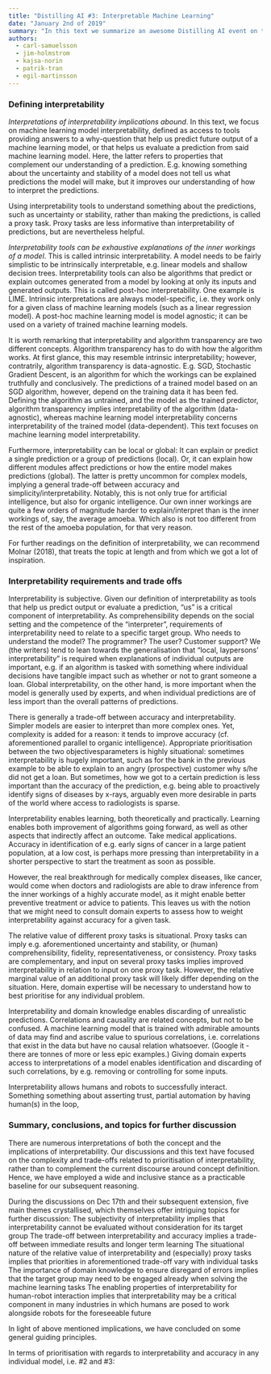 ```yaml
---
title: "Distilling AI #3: Interpretable Machine Learning" 
date: "January 2nd of 2019"
summary: "In this text we summarize an awesome Distilling AI event on the topic of Interpretable Machine Learning. It was so much fun!"
authors:
  - carl-samuelsson
  - jim-holmstrom
  - kajsa-norin
  - patrik-tran
  - egil-martinsson
---
```


### Defining interpretability
 
_Interpretations of interpretability implications abound_. In this text, we focus on machine learning model interpretability, defined as access to tools providing answers to a why-question that help us predict future output of a machine learning model, or that helps us evaluate a prediction from said machine learning model. Here, the latter refers to properties that complement our understanding of a prediction. E.g. knowing something about the uncertainty and stability of a model does not tell us what predictions the model will make, but it improves our understanding of how to interpret the predictions.   

Using interpretability tools to understand something about the predictions, such as uncertainty or stability, rather than making the predictions, is called a proxy task. Proxy tasks are less informative than interpretability of predictions, but are nevertheless helpful. 
 
_Interpretability tools can be exhaustive explanations of the inner workings of a model_. This is called intrinsic interpretability. A model needs to be fairly simplistic to be intrinsically interpretable, e.g. linear models and shallow decision trees. Interpretability tools can also be algorithms that predict or explain outcomes generated from a model by looking at only its inputs and generated outputs. This is called post-hoc interpretability. One example is LIME. Intrinsic interpretations are always model-specific, i.e. they work only for a given class of machine learning models (such as a linear regression model). A post-hoc machine learning model is model agnostic; it can be used on a variety of trained machine learning models.

It is worth remarking that interpretability and algorithm transparency are two different concepts. Algorithm transparency has to do with how the algorithm works. At first glance, this may resemble intrinsic interpretability; however, contratrily, algorithm transparency is data-agnostic. E.g. SGD, Stochastic Gradient Descent, is an algorithm for which the workings can be explained truthfully and conclusively. The predictions of a trained model based on an SGD algorithm, however, depend on the training data it has been fed. Defining the algorithm as untrained, and the model as the trained predictor, algorithm transparency implies interpretability of the algorithm (data-agnostic), whereas machine learning model interpretability concerns interpretability of the trained model (data-dependent). This text focuses on machine learning model interpretability.
 
Furthermore, interpretability can be local or global: It can explain or predict a single prediction or a group of predictions (local). Or, it can explain how different modules affect predictions or how the entire model makes predictions (global). The latter is pretty uncommon for complex models, implying a general trade-off between accuracy and simplicity/interpretability. Notably, this is not only true for artificial intelligence, but also for organic intelligence. Our own inner workings are quite a few orders of magnitude harder to explain/interpret than is the inner workings of, say, the average amoeba. Which also is not too different from the rest of the amoeba population, for that very reason.

For further readings on the definition of interpretability, we can recommend Molnar (2018), that treats the topic at length and from which we got a lot of inspiration.
 
### Interpretability requirements and trade offs

Interpretability is subjective. Given our definition of interpretability as tools that help us predict output or evaluate a prediction, “us” is a critical component of interpretability. As comprehensibility depends on the social setting and the competence of the “interpreter”, requirements of interpretability need to relate to a specific target group. Who needs to understand the model? The programmer? The user? Customer support? We (the writers) tend to lean towards the generalisation that “local, laypersons’ interpretability” is required when explanations of individual outputs are important, e.g. if an algorithm is tasked with something where individual decisions have tangible impact such as whether or not to grant someone a loan. Global interpretability, on the other hand, is more important when the model is generally used by experts, and when individual predictions are of less import than the overall patterns of predictions.    

There is generally a trade-off between accuracy and interpretability. Simpler models are easier to interpret than more complex ones. Yet, complexity is added for a reason: it tends to improve accuracy (cf. aforementioned parallel to organic intelligence). Appropriate prioritisation between the two objectivesparameters is highly situational: sometimes interpretability is hugely important, such as for the bank in the previous example to be able to explain to an angry (prospective) customer why s/he did not get a loan. But sometimes, how we got to a certain prediction is less important than the accuracy of the prediction, e.g. being able to proactively identify signs of diseases by x-rays, arguably even more desirable in parts of the world where access to radiologists is sparse.

Interpretability enables learning, both theoretically and practically. Learning enables both improvement of algorithms going forward, as well as other aspects that indirectly affect an outcome. Take medical applications. Accuracy in identification of e.g. early signs of cancer in a large patient population, at a low cost, is perhaps more pressing than interpretability in a shorter perspective to start the treatment as soon as possible.

However, the real breakthrough for medically complex diseases, like cancer, would come when doctors and radiologists are able to draw inference from the inner workings of a highly accurate model, as it might enable better preventive treatment or advice to patients. This leaves us with the notion that we might need to consult domain experts to assess how to weight interpretability against accuracy for a given task. 

The relative value of different proxy tasks is situational. Proxy tasks can imply e.g. aforementioned uncertainty and stability, or (human) comprehensibility, fidelity, representativeness, or consistency. Proxy tasks are complementary, and input on several proxy tasks implies improved interpretability in relation to input on one proxy task. However, the relative marginal value of an additional proxy task will likely differ depending on the situation. Here, domain expertise will be necessary to understand how to best prioritise for any individual problem.

Interpretability and domain knowledge enables discarding of unrealistic predictions. Correlations and causality are related concepts, but not to be confused. A machine learning model that is trained with admirable amounts of data may find and ascribe value to spurious correlations, i.e. correlations that exist in the data but have no causal relation whatsoever. (Google it - there are tonnes of more or less epic examples.) Giving domain experts access to interpretations of a model enables identification and discarding of such correlations, by e.g. removing or controlling for some inputs.

Interpretability allows humans and robots to successfully interact. Something something about asserting trust, partial automation by having human(s) in the loop, 

### Summary, conclusions, and topics for further discussion

There are numerous interpretations of both the concept and the implications of interpretability. Our discussions and this text have focused on the complexity and trade-offs related to prioritisation of interpretability, rather than to complement the current discourse around concept definition. Hence, we have employed a wide and inclusive stance as a practicable baseline for our subsequent reasoning. 

During the discussions on Dec 17th and their subsequent extension, five main themes crystallised, which themselves offer intriguing topics for further discussion: 
The subjectivity of interpretability implies that interpretability cannot be evaluated without consideration for its target group
The trade-off between interpretability and accuracy implies a trade-off between immediate results and longer term learning 
The situational nature of the relative value of interpretability and (especially) proxy tasks implies that priorities in aforementioned trade-off vary with individual tasks
The importance of domain knowledge to ensure disregard of errors implies that the target group may need to be engaged already when solving the machine learning tasks
The enabling properties of interpretability for human-robot interaction implies that interpretability may be a critical component in many industries in which humans are posed to work alongside robots for the foreseeable future

In light of above mentioned implications, we have concluded on some general guiding principles. 

In terms of prioritisation with regards to interpretability and accuracy in any individual model, i.e. #2 and #3:

